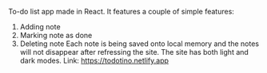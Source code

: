 To-do list app made in React. 
It features a couple of simple features:
1. Adding note
2. Marking note as done
3. Deleting note
Each note is being saved onto local memory and the notes will not disappear after refressing the site.
The site has both light and dark modes.
Link: https://todotino.netlify.app
